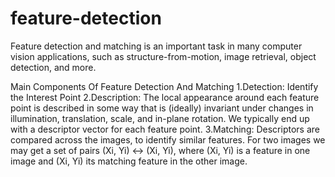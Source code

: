 # feature-detection
Feature detection and matching is an important task in many computer vision applications, such as structure-from-motion, image retrieval, object detection, and more.


Main Components Of Feature Detection And Matching
1.Detection: Identify the Interest Point
2.Description: The local appearance around each feature point is described in some way that is (ideally) invariant under changes in illumination, translation, scale, and in-plane rotation. We typically end up with a descriptor vector for each feature point.
3.Matching: Descriptors are compared across the images, to identify similar features. For two images we may get a set of pairs (Xi, Yi) ↔ (Xi, Yi), where (Xi, Yi) is a feature in one image and (Xi, Yi) its matching feature in the other image.

